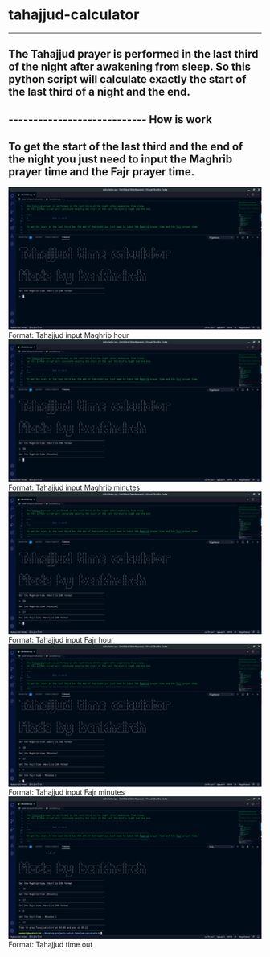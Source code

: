 # tahajjud-calculator
----------------------------------------------------------------------------------------------
The Tahajjud prayer is performed in the last third of the night after awakening from sleep. So this python script will calculate exactly the start of the last third of a night and the end.
----------------------------------------------------------------------------------------------
----------------------------  How is work
----------------------------------------------------------------------------------------------
To get the start of the last third and the end of the night you just need to input the Maghrib prayer time and the Fajr prayer time.
-----------------------------------------------------------------------------------------------

![GitHub Logo](/tahajjud-0.png)
Format: Tahajjud input Maghrib hour
![GitHub Logo](/tahajjud-1.png)
Format: Tahajjud input Maghrib minutes
![GitHub Logo](/tahajjud-2.png)
Format: Tahajjud input Fajr hour
![GitHub Logo](/tahajjud-3.png)
Format: Tahajjud input Fajr minutes
![GitHub Logo](/tahajjud-4.png)
Format: Tahajjud time out

